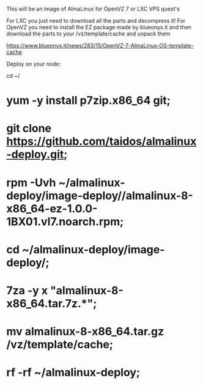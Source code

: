This will be an image of AlmaLinux for OpenVZ 7 or LXC VPS quest's 

For LXC you just need to download all the parts and decompress it!
For OpenVZ you need to install the EZ package made by blueonyx.it and then download the parts to your /vz/template/cache and unpack them

https://www.blueonyx.it/news/283/15/OpenVZ-7-AlmaLinux-OS-template-cache

Deploy on your node:

cd ~/

# yum -y install p7zip.x86_64 git;

# git clone https://github.com/taidos/almalinux-deploy.git;

# rpm -Uvh ~/almalinux-deploy/image-deploy//almalinux-8-x86_64-ez-1.0.0-1BX01.vl7.noarch.rpm;

# cd ~/almalinux-deploy/image-deploy/;

# 7za -y x "almalinux-8-x86_64.tar.7z.*";

# mv almalinux-8-x86_64.tar.gz /vz/template/cache;

# rf -rf ~/almalinux-deploy;
